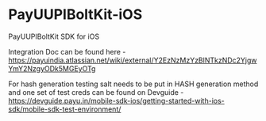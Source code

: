 # PayUUPIBoltKit-iOS
PayUUPIBoltKit SDK for iOS

Integration Doc can be found here - https://payuindia.atlassian.net/wiki/external/Y2EzNzMzYzBlNTkzNDc2YjgwYmY2NzgyODk5MGEyOTg


For hash generation testing salt needs to be put in HASH generation method and one set of test creds can be found on Devguide - 
https://devguide.payu.in/mobile-sdk-ios/getting-started-with-ios-sdk/mobile-sdk-test-environment/

